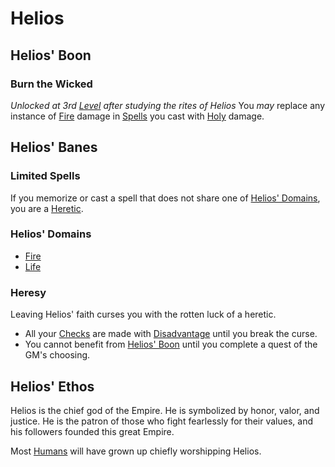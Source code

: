 # Helios

## Helios' Boon

### Burn the Wicked

*Unlocked at 3rd [Level](../../../Player%20Characters/Derived%20Statistics/Level.md) after studying the rites of Helios*
You *may* replace any instance of [Fire](../../Spells/Spell%20Domains/Fire.md) damage in [Spells](../../Spellcasting/Spells.md) you cast with [Holy](../../../Game%20Procedures/Combat/Damage%20Types/Holy.md) damage.

## Helios' Banes

### Limited Spells

If you memorize or cast a spell that does not share one of [Helios' Domains](#Helios'%20Domains), you are a [Heretic](Helios.md#Heresy).

### Helios' Domains

- [Fire](../../Spells/Spell%20Domains/Fire.md)
- [Life](../../Spells/Spell%20Domains/Life.md)

### Heresy

Leaving Helios' faith curses you with the rotten luck of a heretic.

- All your [Checks](../../../Game%20Procedures/Core%20Procedures/Check.md) are made with [Disadvantage](../../../Game%20Procedures/Die%20Rolling%20Mechanics/Disadvantage.md) until you break the curse.
- You cannot benefit from [Helios' Boon](Helios.md#Helios'%20Boon) until you complete a quest of the GM's choosing.

## Helios' Ethos

Helios is the chief god of the Empire. He is symbolized by honor, valor, and justice. He is the patron of those who fight fearlessly for their values, and his followers founded this great Empire.

Most [Humans](../../../Player%20Characters/Ancenstries/Human.md) will have grown up chiefly worshipping Helios.
